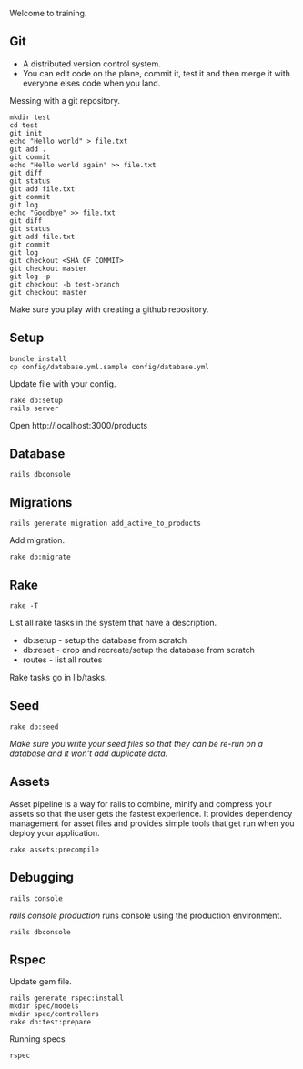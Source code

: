 Welcome to training.

## Git

- A distributed version control system.
- You can edit code on the plane, commit it, test it and then merge it with everyone elses code when you land.

Messing with a git repository.

    mkdir test
    cd test
    git init
    echo "Hello world" > file.txt
    git add .
    git commit
    echo "Hello world again" >> file.txt
    git diff
    git status
    git add file.txt
    git commit
    git log
    echo "Goodbye" >> file.txt
    git diff
    git status
    git add file.txt
    git commit
    git log
    git checkout <SHA OF COMMIT>
    git checkout master
    git log -p
    git checkout -b test-branch
    git checkout master

Make sure you play with creating a github repository.

## Setup

    bundle install
    cp config/database.yml.sample config/database.yml

Update file with your config.

    rake db:setup
    rails server

Open http://localhost:3000/products

## Database

    rails dbconsole

## Migrations

    rails generate migration add_active_to_products

Add migration.

    rake db:migrate

## Rake

    rake -T

List all rake tasks in the system that have a description.

- db:setup - setup the database from scratch
- db:reset - drop and recreate/setup the database from scratch
- routes - list all routes

Rake tasks go in lib/tasks.

## Seed

    rake db:seed

_Make sure you write your seed files so that they can be re-run on a database and it won't add duplicate data._

## Assets

Asset pipeline is a way for rails to combine, minify and compress your assets so that the user gets the fastest experience. It provides dependency management for asset files and provides simple tools that get run when you deploy your application.

    rake assets:precompile

## Debugging

    rails console

_rails console production_ runs console using the production environment.

    rails dbconsole


## Rspec

Update gem file.

    rails generate rspec:install
    mkdir spec/models
    mkdir spec/controllers
    rake db:test:prepare

Running specs

    rspec
